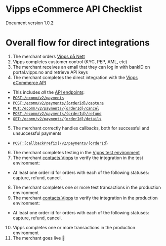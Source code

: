 # Vipps eCommerce API Checklist

Document version 1.0.2

# Overall flow for direct integrations

1. The merchant orders [Vipps på Nett](https://www.vipps.no/produkter-og-tjenester/bedrift/ta-betalt-paa-nett/ta-betalt-paa-nett/)
2. Vipps completes customer control (KYC, PEP, AML, etc)
3. The merchant receives an email that they can log in with bankID on portal.vipps.no and retrieve API keys
4. The merchant completes the direct integration with the [Vipps eCommerce API](https://github.com/vippsas/vipps-ecom-api)
  - This includes _all_ the [API endpoints](https://github.com/vippsas/vipps-ecom-api/blob/master/vipps-ecom-api.md#api-endpoints):
  - [`POST:/ecomm/v2/payments`](https://vippsas.github.io/vipps-ecom-api/#/Vipps%20eCom%20API/initiatePaymentV3UsingPOST)
  - [`POST:/ecomm/v2/payments/{orderId}/capture`](https://vippsas.github.io/vipps-ecom-api/#/Vipps%20eCom%20API/capturePaymentUsingPOST)
  - [`PUT:/ecomm/v2/payments/{orderId}/cancel`](https://vippsas.github.io/vipps-ecom-api/#/Vipps%20eCom%20API/cancelPaymentRequestUsingPUT)
  - [`POST:/ecomm/v2/payments/{orderId}/refund`](https://vippsas.github.io/vipps-ecom-api/#/Vipps%20eCom%20API/refundPaymentUsingPOST)
  - [`GET:/ecomm/v2/payments/{orderId}/details`](https://vippsas.github.io/vipps-ecom-api/#/Vipps%20eCom%20API/getPaymentDetailsUsingGET)
5. The merchant correctly handles callbacks, both for successful and unsuccessful payments
  - [`POST:[callbackPrefix]/v2/payments/{orderId}`](https://vippsas.github.io/vipps-ecom-api/#/Endpoints_required_by_Vipps_from_the_merchant/transactionUpdateCallbackForRegularPaymentUsingPOST)
6. The merchant completes testing in the [Vipps test environment](https://github.com/vippsas/vipps-developers#the-vipps-test-environment-mt)
7. The merchant [contacts Vipps](https://github.com/vippsas/vipps-developers/blob/master/contact.md) to verify the integration in the test environment:
  - At least one order id for orders with each of the following statuses: capture, refund, cancel.
8. The merchant completes one or more test transactions in the production environment
9. The merchant [contacts Vipps](https://github.com/vippsas/vipps-developers/blob/master/contact.md) to verify the integration in the production environment:
  - At least one order id for orders with each of the following statuses: capture, refund, cancel.
10. Vipps completes one or more transactions in the production environment
11. The merchant goes live 🎉
